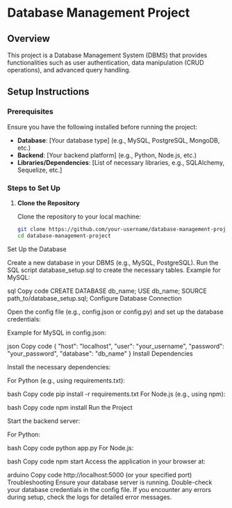 # Database Management Project

## Overview

This project is a Database Management System (DBMS) that provides functionalities such as user authentication, data manipulation (CRUD operations), and advanced query handling.

## Setup Instructions

### Prerequisites

Ensure you have the following installed before running the project:

- **Database**: [Your database type] (e.g., MySQL, PostgreSQL, MongoDB, etc.)
- **Backend**: [Your backend platform] (e.g., Python, Node.js, etc.)
- **Libraries/Dependencies**: [List of necessary libraries, e.g., SQLAlchemy, Sequelize, etc.]

### Steps to Set Up

1. **Clone the Repository**

   Clone the repository to your local machine:

   ```bash
   git clone https://github.com/your-username/database-management-project.git
   cd database-management-project
Set Up the Database

Create a new database in your DBMS (e.g., MySQL, PostgreSQL).
Run the SQL script database_setup.sql to create the necessary tables.
Example for MySQL:

sql
Copy code
CREATE DATABASE db_name;
USE db_name;
SOURCE path_to/database_setup.sql;
Configure Database Connection

Open the config file (e.g., config.json or config.py) and set up the database credentials:

Example for MySQL in config.json:

json
Copy code
{
  "host": "localhost",
  "user": "your_username",
  "password": "your_password",
  "database": "db_name"
}
Install Dependencies

Install the necessary dependencies:

For Python (e.g., using requirements.txt):

bash
Copy code
pip install -r requirements.txt
For Node.js (e.g., using npm):

bash
Copy code
npm install
Run the Project

Start the backend server:

For Python:

bash
Copy code
python app.py
For Node.js:

bash
Copy code
npm start
Access the application in your browser at:

arduino
Copy code
http://localhost:5000 (or your specified port)
Troubleshooting
Ensure your database server is running.
Double-check your database credentials in the config file.
If you encounter any errors during setup, check the logs for detailed error messages.
